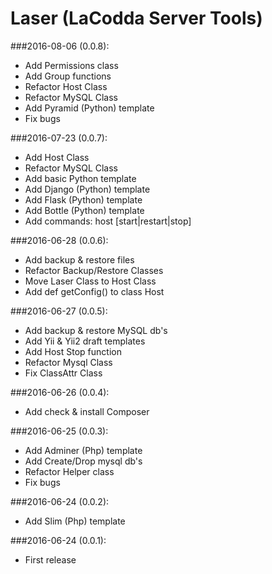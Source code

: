 # Laser (LaCodda Server Tools)

###2016-08-06 (0.0.8):
* Add Permissions class
* Add Group functions
* Refactor Host Class
* Refactor MySQL Class
* Add Pyramid (Python) template
* Fix bugs

###2016-07-23 (0.0.7):
* Add Host Class
* Refactor MySQL Class
* Add basic Python template
* Add Django (Python) template
* Add Flask (Python) template
* Add Bottle (Python) template
* Add commands: host [start|restart|stop]

###2016-06-28 (0.0.6):
* Add backup & restore files
* Refactor Backup/Restore Classes
* Move Laser Class to Host Class
* Add def getConfig() to class Host

###2016-06-27 (0.0.5):
* Add backup & restore MySQL db's
* Add Yii & Yii2 draft templates
* Add Host Stop function
* Refactor Mysql Class
* Fix ClassAttr Class

###2016-06-26 (0.0.4):
* Add check & install Composer

###2016-06-25 (0.0.3):
* Add Adminer (Php) template
* Add Create/Drop mysql db's
* Refactor Helper class
* Fix bugs

###2016-06-24 (0.0.2):
* Add Slim (Php) template

###2016-06-24 (0.0.1):
* First release